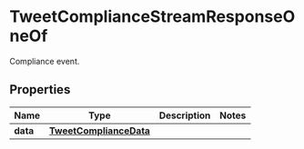 

# TweetComplianceStreamResponseOneOf

Compliance event.

## Properties

| Name | Type | Description | Notes |
|------------ | ------------- | ------------- | -------------|
|**data** | [**TweetComplianceData**](TweetComplianceData.md) |  |  |



